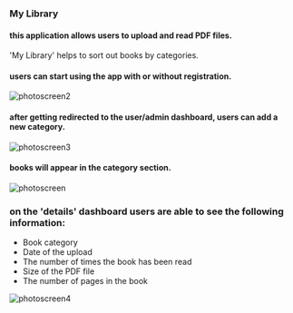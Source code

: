 ### My Library

#### this application allows users to upload and read PDF files. 
'My Library' helps to sort out books by categories.
#### users can start using the app with or without registration.  

![photoscreen2](https://user-images.githubusercontent.com/93850018/151911532-30865b3f-d7b0-4fc6-8f3e-82e423956061.png)

#### after getting redirected to the user/admin dashboard, users can add a new category.

![photoscreen3](https://user-images.githubusercontent.com/93850018/151911928-1c15af07-e4f5-477f-be8a-fe45a6118ef8.png)

#### books will appear in the category section.

![photoscreen](https://user-images.githubusercontent.com/93850018/151912248-869249e1-a9d2-46db-af9d-b82d37281157.png)

### on the 'details' dashboard users are able to see the following information:

* Book category
* Date of the upload
* The number of times the book has been read 
* Size of the PDF file
* The number of pages in the book


![photoscreen4](https://user-images.githubusercontent.com/93850018/151912486-6709aed8-bef2-4a3e-9e82-41b1d92e3bc8.png)

